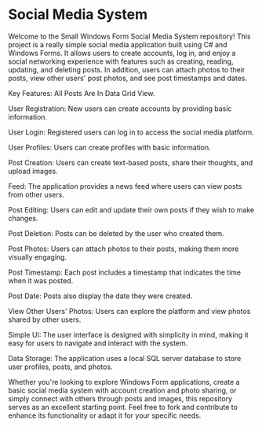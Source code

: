 # Social Media System

Welcome to the Small Windows Form Social Media System repository! This project is a really simple  social media application built using C# and Windows Forms. It allows users to create accounts, log in, and enjoy a social networking experience with features such as creating, reading, updating, and deleting posts. In addition, users can attach photos to their posts, view other users' post photos, and see post timestamps and dates.

Key Features:
All Posts Are In Data Grid View.

User Registration: New users can create accounts by providing basic information.

User Login: Registered users can log in to access the social media platform.

User Profiles: Users can create profiles with basic information.

Post Creation: Users can create text-based posts, share their thoughts, and upload images.

Feed: The application provides a news feed where users can view posts from other users.

Post Editing: Users can edit and update their own posts if they wish to make changes.

Post Deletion: Posts can be deleted by the user who created them.

Post Photos: Users can attach photos to their posts, making them more visually engaging.

Post Timestamp: Each post includes a timestamp that indicates the time when it was posted.

Post Date: Posts also display the date they were created.

View Other Users' Photos: Users can explore the platform and view photos shared by other users.

Simple  UI: The user interface is designed with simplicity in mind, making it easy for users to navigate and interact with the system.

Data Storage: The application uses a local SQL server database to store user profiles, posts, and photos.

Whether you're looking to explore Windows Form applications, create a basic social media system with account creation and photo sharing, or simply connect with others through posts and images, this repository serves as an excellent starting point. Feel free to fork and contribute to enhance its functionality or adapt it for your specific needs.
